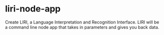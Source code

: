 # liri-node-app
Create LIRI, a Language Interpretation and Recognition Interface. LIRI will be a command line node app that takes in parameters and gives you back data.
